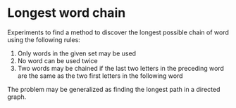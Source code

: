 # Longest word chain

Experiments to find a method to discover the longest possible chain of word using the following rules:
1. Only words in the given set may be used
2. No word can be used twice
3. Two words may be chained if the last two letters in the preceding word are the same as the two first letters in the following word

The problem may be generalized as finding the longest path in a directed graph.
